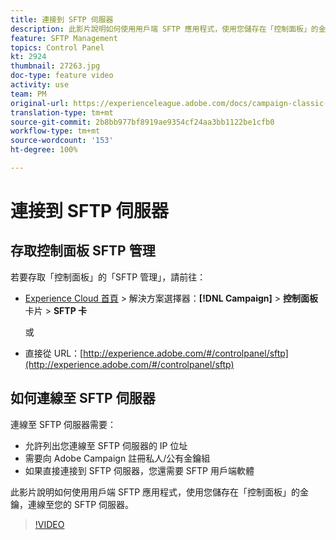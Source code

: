 ```yaml
---
title: 連接到 SFTP 伺服器
description: 此影片說明如何使用用戶端 SFTP 應用程式，使用您儲存在「控制面板」的金鑰，連線至您的 SFTP 伺服器。
feature: SFTP Management
topics: Control Panel
kt: 2924
thumbnail: 27263.jpg
doc-type: feature video
activity: use
team: PM
original-url: https://experienceleague.adobe.com/docs/campaign-classic-learn/tutorials/administrating/control-panel-acc/connect-to-sftp-server.html
translation-type: tm+mt
source-git-commit: 2b8bb977bf8919ae9354cf24aa3bb1122be1cfb0
workflow-type: tm+mt
source-wordcount: '153'
ht-degree: 100%

---
```



# 連接到 SFTP 伺服器

## 存取控制面板 SFTP 管理

若要存取「控制面板」的「SFTP 管理」，請前往：

* [Experience Cloud 首頁](https://experience.adobe.com/#/home) > 解決方案選擇器：**[!DNL Campaign]** > **控制面板** 卡片 > **SFTP 卡**

   或
* 直接從 URL：[http://experience.adobe.com/#/controlpanel/sftp](http://experience.adobe.com/#/controlpanel/sftp)

## 如何連線至 SFTP 伺服器

連線至 SFTP 伺服器需要：

* 允許列出您連線至 SFTP 伺服器的 IP 位址
* 需要向 Adobe Campaign 註冊私人/公有金鑰組
* 如果直接連接到 SFTP 伺服器，您還需要 SFTP 用戶端軟體

此影片說明如何使用用戶端 SFTP 應用程式，使用您儲存在「控制面板」的金鑰，連線至您的 SFTP 伺服器。

>[!VIDEO](https://video.tv.adobe.com/v/27263?quality=12)
